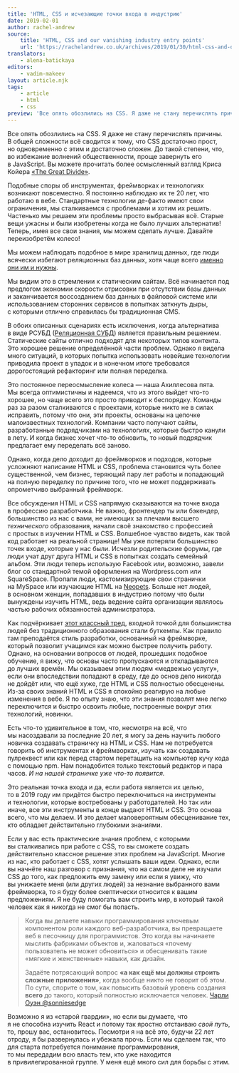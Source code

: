 ```yaml
---
title: 'HTML, CSS и исчезающие точки входа в индустрию'
date: 2019-02-01
author: rachel-andrew
source:
    title: 'HTML, CSS and our vanishing industry entry points'
    url: 'https://rachelandrew.co.uk/archives/2019/01/30/html-css-and-our-vanishing-industry-entry-points/'
translators:
    - alena-batickaya
editors:
    - vadim-makeev
layout: article.njk
tags:
    - article
    - html
    - css
preview: 'Все опять обозлились на CSS. Я даже не стану перечислять причины. В общей сложности всё сводится к тому, что CSS достаточно прост, но одновременно с этим и достаточно сложен. До такой степени, что, во избежание волнений общественности, проще завернуть его в JavaScript.'
---
```


Все опять обозлились на CSS. Я даже не стану перечислять причины. В общей сложности всё сводится к тому, что CSS достаточно прост, но одновременно с этим и достаточно сложен. До такой степени, что, во избежание волнений общественности, проще завернуть его в JavaScript. Вы можете прочитать более осмысленный взгляд Криса Койера [«The Great Divide»](https://css-tricks.com/the-great-divide/).

Подобные споры об инструментах, фреймворках и технологиях возникают повсеместно. Я постоянно наблюдаю их те 20 лет, что работаю в вебе. Стандартные технологии де-факто имеют свои ограничения, мы сталкиваемся с проблемами и хотим их решить. Частенько мы решаем эти проблемы просто выбрасывая всё. Старые вещи ужасны и были изобретены когда не было лучших альтернатив! Теперь, имея все свои знания, мы можем сделать лучше. Давайте переизобретём колесо!

Мы можем наблюдать подобное в мире хранилищ данных, где люди всячески избегают реляционных баз данных, хотя чаще всего [именно они им и нужны](https://twitter.com/simonw/status/1089554577723056128?s=20).

Мы видим это в стремлении к статическим сайтам. Всё начинается под предлогом экономии скорости отрисовки при отсутствии базы данных и заканчивается воссозданием баз данных в файловой системе или использованием сторонних сервисов в попытках заткнуть дыры, с которыми отлично справилась бы традиционная CMS.

В обоих описанных сценариях есть исключения, когда альтернатива в виде РСУБД ([Реляционная СУБД](https://ru.wikipedia.org/wiki/%D0%A0%D0%B5%D0%BB%D1%8F%D1%86%D0%B8%D0%BE%D0%BD%D0%BD%D0%B0%D1%8F_%D0%A1%D0%A3%D0%91%D0%94)) является правильным решением. Статические сайты отлично подходят для некоторых типов контента. Это хорошее решение определённой части проблем. Однако я видела много ситуаций, в которых попытка использовать новейшие технологии приводила проект в упадок и в конечном итоге требовался дорогостоящий рефакторинг или полная переделка.

Это постоянное переосмысление колеса — наша Ахиллесова пята. Мы всегда оптимистичны и надеемся, что из этого выйдет что-то хорошее, но чаще всего это просто приводит к беспорядку. Команды раз за разом сталкиваются с проектами, которые никто не в силах исправить, потому что они, эти проекты, основаны на цепочке малоизвестных технологий. Компании часто получают сайты, разработанные подрядчиками на технологиях, которые быстро канули в лету. И когда бизнес хочет что-то обновить, то новый подрядчик предлагает ему переделать всё заново.

Однако, когда дело доходит до фреймворков и подходов, которые усложняют написание HTML и CSS, проблема становится чуть более существенной, чем бизнес, теряющий пару лет работы и попадающий на полную переделку по причине того, что не может поддерживать опрометчиво выбранный фреймворк.

Все обсуждения HTML и CSS напрямую сказываются на точке входа в профессию разработчика. Не важно, фронтендер ты или бэкендер, большинство из нас с вами, не имеющих за плечами высшего _технического_ образования, начали своё знакомство с профессией с простых в изучении HTML и CSS. Волшебное чувство видеть, как твой код работает на реальной странице! Мы уже потеряли большинство точек входе, которые у нас были. Исчезли родительские форумы, где люди учат друг друга HTML и CSS в попытках создать семейный альбом. Эти люди теперь использую Facebook или, возможно, завели блог со стандартной темой оформления на Wordpress.com или SquareSpace. Пропали люди, кастомизирующие свои странички на MySpace или изучающие HTML на [Neopets](https://www.reddit.com/r/neopets/comments/25nmni/how_many_people_started_coding_because_of_neopets/). Больше нет людей, в основном женщин, попадавших в индустрию потому что были вынуждены изучить HTML, ведь ведение сайта организации являлось частью рабочих обязанностей администратора.

Как подчёркивает [этот классный тред](https://twitter.com/betsythemuffin/status/1090342513054007296), входной точкой для большинства людей без традиционного образования стали буткемпы. Как правило там преподаётся стиль разработки, основанный на фреймворке, который позволит учащимся как можно быстрее получить работу. Однако, на основании вопросов от людей, прошедших подобное обучение, я вижу, что основы часто пропускаются и откладываются до лучших времён. Мы оказываем этим людям «медвежью услугу», если они впоследствии попадают в среду, где до основ дело никогда не дойдёт или, что ещё хуже, где HTML и CSS полностью обесценены. Из-за своих знаний HTML и CSS я спокойно реагирую на любые изменения в вебе. Я по опыту знаю, что эти знания позволят мне легко переключится и быстро освоить любые, построенные вокруг этих технологий, новинки.

Есть что-то удивительное в том, что, несмотря на всё, что мы насоздавали за последние 20 лет, я могу за день научить любого новичка создавать страничку на HTML и CSS. Нам не потребуется говорить об инструментах и фреймворках, изучать как создавать пулреквест или как перед стартом перетащить на компьютер кучу кода с помощью npm. Нам понадобится только текстовый редактор и пара часов. _И на нашей страничке уже что-то появится._

Это реальная точка входа и да, если работа является их целью, то в 2019 году им придётся быстро переключиться на инструменты и технологии, которые востребованы у работодателей. Но так или иначе, все эти инструменты в конце выдают HTML и CSS. Это основа всего, что мы делаем. И это делает маловероятным обесценивание тех, кто обладает действительно глубокими знаниями.

Если у вас есть практические знания проблем, с которыми вы сталкивались при работе с CSS, то вы сможете создать действительно классное решение этих проблем на JavaScript. Многие из нас, кто работает с CSS, хотят услышать ваши идеи. Однако, если вы начнёте наш разговор с признания, что на самом деле не изучали CSS до того, как предложить ему замену или если я увижу, что вы унижаете меня (или других людей) за незнание выбранного вами фреймворка, то я буду более скептически относится к вашим предложениям. Я не буду помогать вам строить мир, в который такой человек как я никогда не смог бы попасть.

> Когда вы делаете навыки программирования ключевым компонентом роли каждого веб-разработчика, вы превращаете веб в песочницу для программистов. Это когда вы начинаете мыслить фабриками объектов и, жаловаться «почему пользователь не может обновиться» и обесценивать такие «мягкие и женственные» навыки, как дизайн.
>
> Задаёте потрясающий вопрос **«а как ещё мы должны строить сложные приложения»**, когда вообще никто не говорит об этом. По сути, спорите о том, как повысить базовый уровень создания **всего** до такого, который полностью исключается человек.
> [Чарли Оуэн @sonniesedge](https://twitter.com/sonniesedge/status/1089801399788101632)

Возможно я из «старой гвардии», но если вы думаете, что я не способна изучить React и потому так яростно отстаиваю _свой путь_, то, прошу вас, остановитесь. Посмотри я на всё это, будучи 22 лет отроду, я бы развернулась и убежала прочь. Если мы сделаем так, что для старта потребуется понимание программирования, то мы передадим всю власть тем, кто уже находится в привилегированной группе. У меня ещё много сил для борьбы с этим.
